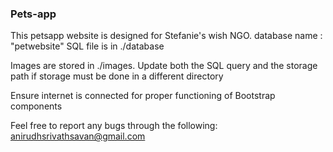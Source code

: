 ### Pets-app
This petsapp website is designed for Stefanie's wish NGO.
database name : "petwebsite" 
SQL file is in ./database

Images are stored in ./images. Update both the SQL query and the storage path if storage must be done in a different directory

Ensure internet is connected for proper functioning of Bootstrap components

Feel free to report any bugs through the following:
    anirudhsrivathsavan@gmail.com
    